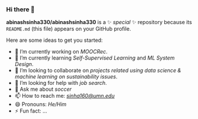 ### Hi there 👋


**abinashsinha330/abinashsinha330** is a ✨ _special_ ✨ repository because its `README.md` (this file) appears on your GitHub profile.

Here are some ideas to get you started:

- 🔭 I’m currently working on *MOOCRec*.
- 🌱 I’m currently learning *Self-Supervised Learning* and *ML System Design*.
- 👯 I’m looking to collaborate on *projects related using data science & machine learning on sustainability issues*.
- 🤔 I’m looking for help with *job search*.
- 💬 Ask me about *soccer*
- 📫 How to reach me: *sinha160@umn.edu*
- 😄 Pronouns: *He/Him*
- ⚡ Fun fact: ...
